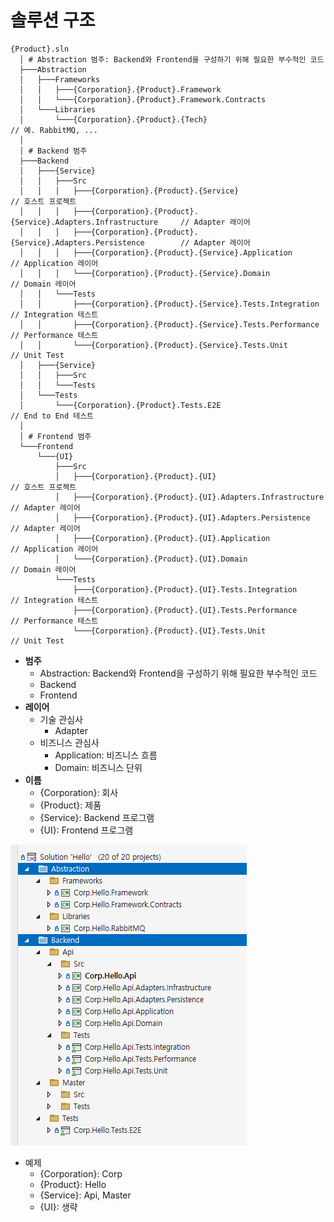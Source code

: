 # 솔루션 구조

```shell
{Product}.sln
  │ # Abstraction 범주: Backend와 Frontend을 구성하기 위해 필요한 부수적인 코드
  ├───Abstraction
  │   ├───Frameworks
  │   │   ├───{Corporation}.{Product}.Framework
  │   │   └───{Corporation}.{Product}.Framework.Contracts
  │   └───Libraries
  │       └───{Corporation}.{Product}.{Tech}                                    // 예. RabbitMQ, ...
  │
  │ # Backend 범주
  ├───Backend
  │   ├───{Service}
  │   │   ├───Src
  │   │   │   ├───{Corporation}.{Product}.{Service}                             // 호스트 프로젝트
  │   │   │   ├───{Corporation}.{Product}.{Service}.Adapters.Infrastructure     // Adapter 레이어
  │   │   │   ├───{Corporation}.{Product}.{Service}.Adapters.Persistence        // Adapter 레이어
  │   │   │   ├───{Corporation}.{Product}.{Service}.Application                 // Application 레이어
  │   │   │   └───{Corporation}.{Product}.{Service}.Domain                      // Domain 레이어
  │   │   └───Tests
  │   │       ├───{Corporation}.{Product}.{Service}.Tests.Integration           // Integration 테스트
  │   │       ├───{Corporation}.{Product}.{Service}.Tests.Performance           // Performance 테스트
  │   │       └───{Corporation}.{Product}.{Service}.Tests.Unit                  // Unit Test
  │   ├───{Service}
  │   │   ├───Src
  │   │   └───Tests
  │   └───Tests
  │       └───{Corporation}.{Product}.Tests.E2E                                 // End to End 테스트
  │
  │ # Frontend 범주
  └───Frontend
      └───{UI}
          ├───Src
          │   ├───{Corporation}.{Product}.{UI}                                  // 호스트 프로젝트
          │   ├───{Corporation}.{Product}.{UI}.Adapters.Infrastructure          // Adapter 레이어
          │   ├───{Corporation}.{Product}.{UI}.Adapters.Persistence             // Adapter 레이어
          │   ├───{Corporation}.{Product}.{UI}.Application                      // Application 레이어
          │   └───{Corporation}.{Product}.{UI}.Domain                           // Domain 레이어
          └───Tests
              ├───{Corporation}.{Product}.{UI}.Tests.Integration                // Integration 테스트
              ├───{Corporation}.{Product}.{UI}.Tests.Performance                // Performance 테스트
              └───{Corporation}.{Product}.{UI}.Tests.Unit                       // Unit Test

```
- **범주**
  - Abstraction: Backend와 Frontend을 구성하기 위해 필요한 부수적인 코드
  - Backend
  - Frontend
- **레이어**
  - 기술 관심사
    - Adapter
  - 비즈니스 관심사
    - Application: 비즈니스 흐름
    - Domain: 비즈니스 단위
- **이름**
  - {Corporation}: 회사
  - {Product}: 제품
  - {Service}: Backend 프로그램
  - {UI}: Frontend 프로그램


![](./.images/SolutionExplorer.png)
- 예제
  - {Corporation}: Corp
  - {Product}: Hello
  - {Service}: Api, Master
  - {UI}: 생략